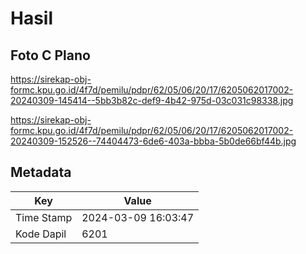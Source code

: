 # Hasil

## Foto C Plano

https://sirekap-obj-formc.kpu.go.id/4f7d/pemilu/pdpr/62/05/06/20/17/6205062017002-20240309-145414--5bb3b82c-def9-4b42-975d-03c031c98338.jpg

https://sirekap-obj-formc.kpu.go.id/4f7d/pemilu/pdpr/62/05/06/20/17/6205062017002-20240309-152526--74404473-6de6-403a-bbba-5b0de66bf44b.jpg


## Metadata

| Key        | Value               |
| ---------- | ------------------- |
| Time Stamp | 2024-03-09 16:03:47 |
| Kode Dapil | 6201                |



